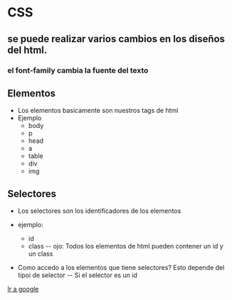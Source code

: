 # CSS

## se puede realizar varios cambios en los diseños del html.

### el font-family cambia la fuente del texto

## Elementos
- Los elementos basicamente son nuestros tags de html
- Ejemplo
    * body
    * p
    * head
    * a
    * table
    * div
    * img

## Selectores
- Los selectores son los identificadores de los elementos
- ejemplo:
    * id
    * class
-- ojo: Todos los elementos de html pueden contener un id y un class

- Como accedo a los elementos que tiene selectores?
Esto depende del tipoi de selector
-- Si el selector es un id


<a id="link" href="google.com">Ir a google </a>
